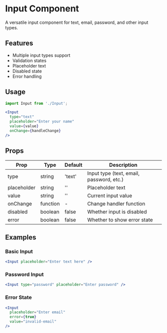 # Input Component

A versatile input component for text, email, password, and other input types.

## Features

- Multiple input types support
- Validation states
- Placeholder text
- Disabled state
- Error handling

## Usage

```jsx
import Input from './Input';

<Input 
  type="text"
  placeholder="Enter your name"
  value={value}
  onChange={handleChange}
/>
```

## Props

| Prop | Type | Default | Description |
|------|------|---------|-------------|
| type | string | 'text' | Input type (text, email, password, etc.) |
| placeholder | string | '' | Placeholder text |
| value | string | '' | Current input value |
| onChange | function | - | Change handler function |
| disabled | boolean | false | Whether input is disabled |
| error | boolean | false | Whether to show error state |

## Examples

### Basic Input
```jsx
<Input placeholder="Enter text here" />
```

### Password Input
```jsx
<Input type="password" placeholder="Enter password" />
```

### Error State
```jsx
<Input 
  placeholder="Enter email" 
  error={true}
  value="invalid-email"
/>
```